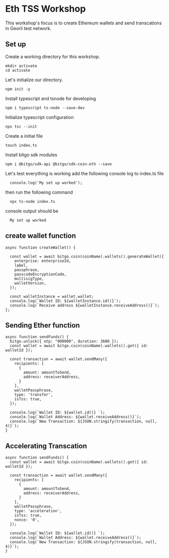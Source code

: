 # Eth TSS Workshop
This workshop's focus is to create Ethereum wallets and send transcations in Georli test network. 

## Set up

Create a working directory for this workshop.
```
mkdir activate
cd activate
```

Let's initialize our directory.
```
npm init -y
```

Install typescript and tsnode for developing
```
npm i typescript ts-node --save-dev
```

Initialize typescript configuration 
```
npx tsc --init
```

Create a initial file
```
touch index.ts
```

Install bitgo sdk modules
  ```
  npm i @bitgo/sdk-api @bitgo/sdk-coin-eth --save
  ```

Let's test everything is working
add the following console log to index.ts file
```
  console.log('My set up worked');
```

then run the following command
```
  npx ts-node index.ts
```

console output should be
```
  My set up worked
```

## create wallet function
```
async function createWallet() {

  const wallet = await bitgo.coin(coinName).wallets().generateWallet({
    enterprise: enterpriseId,
    label,
    passphrase,
    passcodeEncryptionCode,
    multisigType,
    walletVersion,
  });

  const walletInstance = wallet.wallet;
  console.log(`Wallet ID: ${walletInstance.id()}`);
  console.log(`Receive address ${walletInstance.receiveAddress()}`);
};
```

## Sending Ether function
```
async function sendFunds() {
  bitgo.unlock({ otp: "000000", duration: 3600 });
  const wallet = await bitgo.coin(coinName).wallets().get({ id: walletId });

  const transaction = await wallet.sendMany({
    recipients: [
      {
        amount: amountToSend,
        address: receiverAddress,
      }
    ],
    walletPassphrase,
    type: 'transfer',
    isTss: true,
  });

  console.log(`Wallet ID: ${wallet.id()} `);
  console.log(`Wallet Address: ${wallet.receiveAddress()}`);
  console.log(`New Transaction: ${JSON.stringify(transaction, null, 4)}`);
}
```

## Accelerating Transcation
```
async function sendFunds() {
  const wallet = await bitgo.coin(coinName).wallets().get({ id: walletId });

  const transaction = await wallet.sendMany({
    recipients: [
      {
        amount: amountToSend,
        address: receiverAddress,
      }
    ],
    walletPassphrase,
    type: 'acceleration',
    isTss: true,
    nonce: '0',
  });

  console.log(`Wallet ID: ${wallet.id()} `);
  console.log(`Wallet Address: ${wallet.receiveAddress()}`);
  console.log(`New Transaction: ${JSON.stringify(transaction, null, 4)}`);
}
```